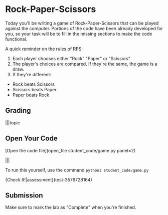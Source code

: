# Rock-Paper-Scissors

Today you'll be writing a game of Rock-Paper-Scissors that can be played against the computer. Portions of the code have been already developed for you, so your task will be to fill in the missing sections to make the code functional.

A quick reminder on the rules of RPS:
1. Each player chooses either "Rock" "Paper" or "Scissors"
2. The player's choices are compared. If they're the same, the game is a draw.
3. If they're different:
 - Rock beats Scissors
 - Scissors beats Paper
 - Paper beats Rock

## Grading


|||topic
## Open Your Code

[Open the code file](open_file student_code/game.py panel=2)

|||

To run this yourself, use the command `python3 student_code/game.py`

{Check It!|assessment}(test-3576728164)


## Submission

Make sure to mark the lab as "Complete" when you're finished.